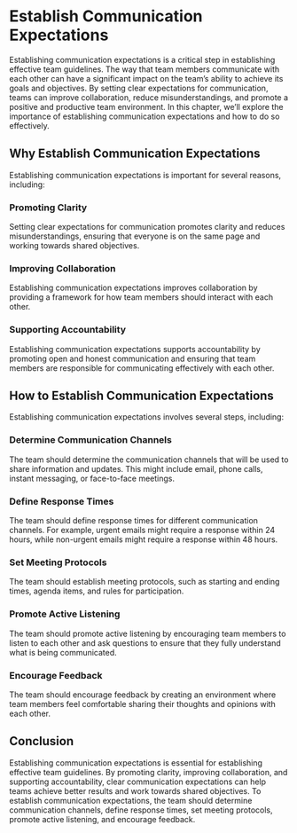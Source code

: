 # Establish Communication Expectations

Establishing communication expectations is a critical step in establishing effective team guidelines. The way that team members communicate with each other can have a significant impact on the team’s ability to achieve its goals and objectives. By setting clear expectations for communication, teams can improve collaboration, reduce misunderstandings, and promote a positive and productive team environment. In this chapter, we’ll explore the importance of establishing communication expectations and how to do so effectively.

## Why Establish Communication Expectations

Establishing communication expectations is important for several reasons, including:

### Promoting Clarity

Setting clear expectations for communication promotes clarity and reduces misunderstandings, ensuring that everyone is on the same page and working towards shared objectives.

### Improving Collaboration

Establishing communication expectations improves collaboration by providing a framework for how team members should interact with each other.

### Supporting Accountability

Establishing communication expectations supports accountability by promoting open and honest communication and ensuring that team members are responsible for communicating effectively with each other.

## How to Establish Communication Expectations

Establishing communication expectations involves several steps, including:

### Determine Communication Channels

The team should determine the communication channels that will be used to share information and updates. This might include email, phone calls, instant messaging, or face-to-face meetings.

### Define Response Times

The team should define response times for different communication channels. For example, urgent emails might require a response within 24 hours, while non-urgent emails might require a response within 48 hours.

### Set Meeting Protocols

The team should establish meeting protocols, such as starting and ending times, agenda items, and rules for participation.

### Promote Active Listening

The team should promote active listening by encouraging team members to listen to each other and ask questions to ensure that they fully understand what is being communicated.

### Encourage Feedback

The team should encourage feedback by creating an environment where team members feel comfortable sharing their thoughts and opinions with each other.

## Conclusion

Establishing communication expectations is essential for establishing effective team guidelines. By promoting clarity, improving collaboration, and supporting accountability, clear communication expectations can help teams achieve better results and work towards shared objectives. To establish communication expectations, the team should determine communication channels, define response times, set meeting protocols, promote active listening, and encourage feedback.
